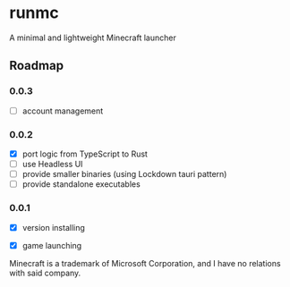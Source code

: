 # runmc

A minimal and lightweight Minecraft launcher

## Roadmap

### 0.0.3

- [ ] account management

### 0.0.2

- [x] port logic from TypeScript to Rust
- [ ] use Headless UI
- [ ] provide smaller binaries (using Lockdown tauri pattern)
- [ ] provide standalone executables

### 0.0.1

- [x] version installing
- [x] game launching


Minecraft is a trademark of Microsoft Corporation, and I have no relations with said company.
